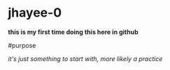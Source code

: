 # jhayee-0

**this is my first time doing this here in github**

#purpose

*it's just something to start with, more likely a practice*
